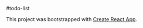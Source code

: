 #todo-list

This project was bootstrapped with [Create React App](https://github.com/facebookincubator/create-react-app).